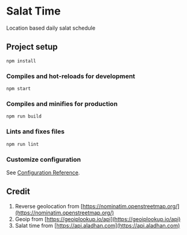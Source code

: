 # Salat Time

Location based daily salat schedule

## Project setup
```
npm install
```

### Compiles and hot-reloads for development
```
npm start
```

### Compiles and minifies for production
```
npm run build
```

### Lints and fixes files
```
npm run lint
```

### Customize configuration
See [Configuration Reference](https://cli.vuejs.org/config/).


## Credit

1. Reverse geolocation from [https://nominatim.openstreetmap.org/](https://nominatim.openstreetmap.org/)
2. Geoip from [https://geoiplookup.io/api](https://geoiplookup.io/api)
3. Salat time from [https://api.aladhan.com](https://api.aladhan.com)
